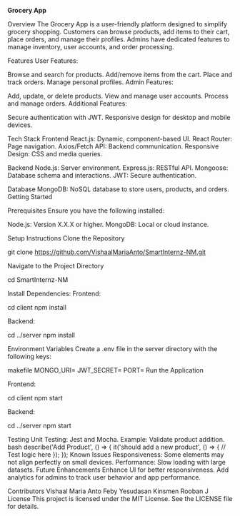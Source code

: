 **Grocery App**

Overview
The Grocery App is a user-friendly platform designed to simplify grocery shopping. Customers can browse products, add items to their cart, place orders, and manage their profiles. Admins have dedicated features to manage inventory, user accounts, and order processing.

Features
User Features:

Browse and search for products.
Add/remove items from the cart.
Place and track orders.
Manage personal profiles.
Admin Features:

Add, update, or delete products.
View and manage user accounts.
Process and manage orders.
Additional Features:

Secure authentication with JWT.
Responsive design for desktop and mobile devices.

Tech Stack
Frontend
React.js: Dynamic, component-based UI.
React Router: Page navigation.
Axios/Fetch API: Backend communication.
Responsive Design: CSS and media queries.

Backend
Node.js: Server environment.
Express.js: RESTful API.
Mongoose: Database schema and interactions.
JWT: Secure authentication.

Database
MongoDB: NoSQL database to store users, products, and orders.
Getting Started

Prerequisites
Ensure you have the following installed:

Node.js: Version X.X.X or higher.
MongoDB: Local or cloud instance.


Setup Instructions
Clone the Repository

git clone https://github.com/VishaalMariaAnto/SmartInternz-NM.git

Navigate to the Project Directory

cd SmartInternz-NM

Install Dependencies:
Frontend:

cd client
npm install

Backend:

cd ../server
npm install

Environment Variables
Create a .env file in the server directory with the following keys:

makefile
MONGO_URI=<Your MongoDB URI>
JWT_SECRET=<Your Secret Key>
PORT=<Backend Port>
Run the Application

Frontend:

cd client
npm start

Backend:

cd ../server
npm start

Testing
Unit Testing: Jest and Mocha.
Example: Validate product addition.
bash
describe('Add Product', () => {
  it('should add a new product', () => {
    // Test logic here
  });
});
Known Issues
Responsiveness: Some elements may not align perfectly on small devices.
Performance: Slow loading with large datasets.
Future Enhancements
Enhance UI for better responsiveness.
Add analytics for admins to track user behavior and app performance.

Contributors
Vishaal Maria Anto
Feby Yesudasan
Kinsmen
Rooban J
License
This project is licensed under the MIT License. See the LICENSE file for details.
